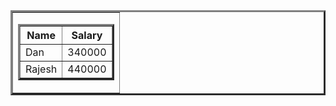 <!DOCTYPE html>
<html>
    <head>
        <title>HTML Nested tables</title>
    </head>
    <body>
        <table border="3" width="300">
            <tr>
                <td>
                    <table border="3" width="300">
                        <tr>
                            <th>Name</th>
                            <th>Salary</th>
                            <tr>
                                <td>Dan</td>
                                <td>340000</td>
                            </tr>
                            <tr>
                                <td>Rajesh</td>
                                <td>440000</td>
                            </tr>
                        </tr>
                    </table>
                </td>
            </tr>
        </table>
    </body>
</html>
